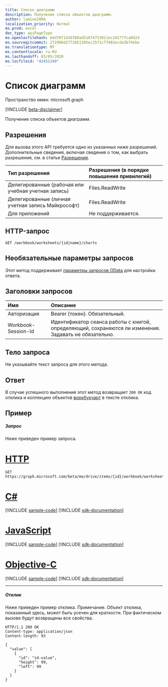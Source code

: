 ```yaml
---
title: Список диаграмм
description: Получение списка объектов диаграмм.
author: lumine2008
localization_priority: Normal
ms.prod: excel
doc_type: apiPageType
ms.openlocfilehash: b4d70f1d16f88ad516f4753011ec24277fca0424
ms.sourcegitcommit: 272996d2772b51105ec25f1cf7482ecda3b74ebe
ms.translationtype: MT
ms.contentlocale: ru-RU
ms.lasthandoff: 03/05/2020
ms.locfileid: "42451240"
---
```

# <a name="list-charts"></a>Список диаграмм

Пространство имен: microsoft.graph

[!INCLUDE [beta-disclaimer](../../includes/beta-disclaimer.md)]

Получение списка объектов диаграмм.
## <a name="permissions"></a>Разрешения
Для вызова этого API требуется одно из указанных ниже разрешений. Дополнительные сведения, включая сведения о том, как выбрать разрешения, см. в статье [Разрешения](/graph/permissions-reference).

|Тип разрешения      | Разрешения (в порядке повышения привилегий)              |
|:--------------------|:---------------------------------------------------------|
|Делегированные (рабочая или учебная учетная запись) | Files.ReadWrite    |
|Делегированные (личная учетная запись Майкрософт) | Files.ReadWrite    |
|Для приложений | Не поддерживается. |

## <a name="http-request"></a>HTTP-запрос
<!-- { "blockType": "ignored" } -->
```http
GET /workbook/worksheets/{id|name}/charts
```
## <a name="optional-query-parameters"></a>Необязательные параметры запросов
Этот метод поддерживает [параметры запросов OData](https://developer.microsoft.com/graph/docs/concepts/query_parameters) для настройки ответа.

## <a name="request-headers"></a>Заголовки запросов
| Имя      |Описание|
|:----------|:----------|
| Авторизация  | Bearer {токен}. Обязательный. |
| Workbook-Session-Id  | Идентификатор сеанса работы с книгой, определяющий, сохраняются ли изменения. Задавать не обязательно.|

## <a name="request-body"></a>Тело запроса
Не указывайте текст запроса для этого метода.

## <a name="response"></a>Ответ

В случае успешного выполнения этот метод возвращает `200 OK` код отклика и коллекцию объектов [воркбукчарт](../resources/workbookchart.md) в тексте отклика.
## <a name="example"></a>Пример
##### <a name="request"></a>Запрос
Ниже приведен пример запроса.

# <a name="http"></a>[HTTP](#tab/http)
<!-- {
  "blockType": "request",
  "name": "get_charts"
}-->
```msgraph-interactive
GET https://graph.microsoft.com/beta/me/drive/items/{id}/workbook/worksheets/{id|name}/charts
```
# <a name="c"></a>[C#](#tab/csharp)
[!INCLUDE [sample-code](../includes/snippets/csharp/get-charts-csharp-snippets.md)]
[!INCLUDE [sdk-documentation](../includes/snippets/snippets-sdk-documentation-link.md)]

# <a name="javascript"></a>[JavaScript](#tab/javascript)
[!INCLUDE [sample-code](../includes/snippets/javascript/get-charts-javascript-snippets.md)]
[!INCLUDE [sdk-documentation](../includes/snippets/snippets-sdk-documentation-link.md)]

# <a name="objective-c"></a>[Objective-C](#tab/objc)
[!INCLUDE [sample-code](../includes/snippets/objc/get-charts-objc-snippets.md)]
[!INCLUDE [sdk-documentation](../includes/snippets/snippets-sdk-documentation-link.md)]

---

##### <a name="response"></a>Отклик
Ниже приведен пример отклика. Примечание. Объект отклика, показанный здесь, может быть усечен для краткости. При фактическом вызове будут возвращены все свойства.
<!-- {
  "blockType": "response",
  "truncated": true,
  "@odata.type": "microsoft.graph.workbookChart",
  "isCollection": true
} -->
```http
HTTP/1.1 200 OK
Content-type: application/json
Content-length: 93

{
  "value": [
    {
      "id": "id-value",
      "height": 99,
      "left": 99
    }
  ]
}
```

<!-- uuid: 8fcb5dbc-d5aa-4681-8e31-b001d5168d79
2015-10-25 14:57:30 UTC -->
<!--
{
  "type": "#page.annotation",
  "description": "List charts",
  "keywords": "",
  "section": "documentation",
  "tocPath": "",
  "suppressions": [
  ]
}
-->
